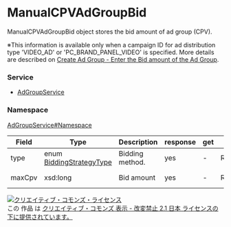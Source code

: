 

# ManualCPVAdGroupBid

ManualCPVAdGroupBid object stores the bid amount of ad group (CPV).

※This information is available only when a campaign ID for ad distribution type 'VIDEO_AD' or 'PC_BRAND_PANEL_VIDEO' is specified.
More details are described on [Create Ad Group - Enter the Bid amount of the Ad Group](https://ads-help.yahoo.co.jp/yahooads/ydn/articledetail?lan=en&aid=487).

### Service

+ [AdGroupService](../../services/AdGroupService.md)

### Namespace

[AdGroupService#Namespace](../../services/AdGroupService.md#namespace)

| Field | Type | Description | response | get | add | set | remove |
| ----- | ---- | ----------- | -------- | --------- | --------- | --------- | --------- |
| type | enum <a href="./BiddingStrategyType.md">BiddingStrategyType</a> | Bidding method. | yes | - | Requirement | Requirement<br/>NotUpdatable | Ignore<br/>NotUpdatable | |
| maxCpv | xsd:long | Bid amount | yes | - | Requirement | Requirement<br/>Updatable | Ignore<br/>NotUpdatable | |

<a rel="license" href="http://creativecommons.org/licenses/by-nd/2.1/jp/"><img alt="クリエイティブ・コモンズ・ライセンス" style="border-width:0" src="https://i.creativecommons.org/l/by-nd/2.1/jp/88x31.png" /></a><br />この 作品 は <a rel="license" href="http://creativecommons.org/licenses/by-nd/2.1/jp/">クリエイティブ・コモンズ 表示 - 改変禁止 2.1 日本 ライセンスの下に提供されています。</a>

